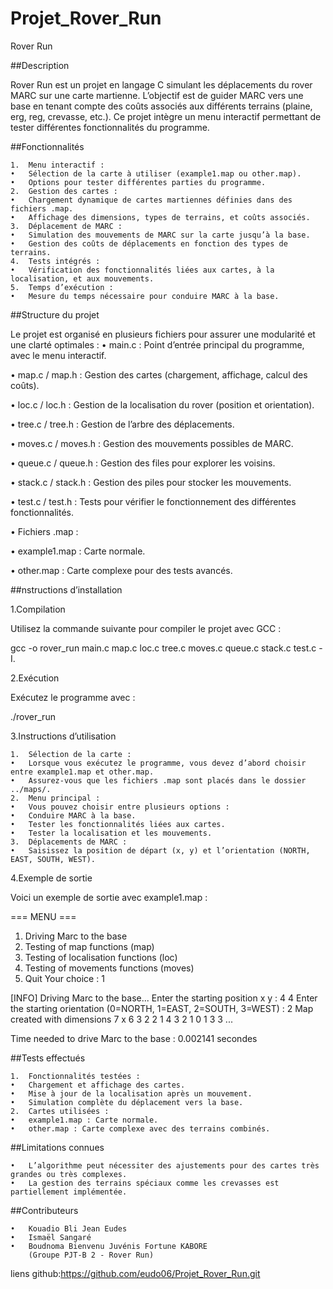 # Projet_Rover_Run




Rover Run

##Description

Rover Run est un projet en langage C simulant les déplacements du rover MARC sur une carte martienne. L’objectif est de guider MARC vers une base en tenant compte des coûts associés aux différents terrains (plaine, erg, reg, crevasse, etc.). Ce projet intègre un menu interactif permettant de tester différentes fonctionnalités du programme.

##Fonctionnalités

	1.	Menu interactif :
	•	Sélection de la carte à utiliser (example1.map ou other.map).
	•	Options pour tester différentes parties du programme.
	2.	Gestion des cartes :
	•	Chargement dynamique de cartes martiennes définies dans des fichiers .map.
	•	Affichage des dimensions, types de terrains, et coûts associés.
	3.	Déplacement de MARC :
	•	Simulation des mouvements de MARC sur la carte jusqu’à la base.
	•	Gestion des coûts de déplacements en fonction des types de terrains.
	4.	Tests intégrés :
	•	Vérification des fonctionnalités liées aux cartes, à la localisation, et aux mouvements.
	5.	Temps d’exécution :
	•	Mesure du temps nécessaire pour conduire MARC à la base.

##Structure du projet

Le projet est organisé en plusieurs fichiers pour assurer une modularité et une clarté optimales :
•	main.c : Point d’entrée principal du programme, avec le menu interactif.

•	map.c / map.h : Gestion des cartes (chargement, affichage, calcul des coûts).

•	loc.c / loc.h : Gestion de la localisation du rover (position et orientation).

•	tree.c / tree.h : Gestion de l’arbre des déplacements.

•	moves.c / moves.h : Gestion des mouvements possibles de MARC.

•	queue.c / queue.h : Gestion des files pour explorer les voisins.

•	stack.c / stack.h : Gestion des piles pour stocker les mouvements.

•	test.c / test.h : Tests pour vérifier le fonctionnement des différentes fonctionnalités.

•	Fichiers .map :

•	example1.map : Carte normale.

•	other.map : Carte complexe pour des tests avancés.

##nstructions d’installation

1.Compilation

Utilisez la commande suivante pour compiler le projet avec GCC :

gcc -o rover_run main.c map.c loc.c tree.c moves.c queue.c stack.c test.c -I.

2.Exécution

Exécutez le programme avec :

./rover_run

3.Instructions d’utilisation

	1.	Sélection de la carte :
	•	Lorsque vous exécutez le programme, vous devez d’abord choisir entre example1.map et other.map.
	•	Assurez-vous que les fichiers .map sont placés dans le dossier ../maps/.
	2.	Menu principal :
	•	Vous pouvez choisir entre plusieurs options :
	•	Conduire MARC à la base.
	•	Tester les fonctionnalités liées aux cartes.
	•	Tester la localisation et les mouvements.
	3.	Déplacements de MARC :
	•	Saisissez la position de départ (x, y) et l’orientation (NORTH, EAST, SOUTH, WEST).

4.Exemple de sortie

Voici un exemple de sortie avec example1.map :

=== MENU ===
1. Driving Marc to the base
2. Testing of map functions (map)
3. Testing of localisation functions (loc)
4. Testing of movements functions (moves)
0. Quit
   Your choice : 1

[INFO] Driving Marc to the base...
Enter the starting position x y : 4 4
Enter the starting orientation (0=NORTH, 1=EAST, 2=SOUTH, 3=WEST) : 2
Map created with dimensions 7 x 6
3 2 2 1 4 3
2 1 0 1 3 3
...

Time needed to drive Marc to the base : 0.002141 secondes

##Tests effectués

	1.	Fonctionnalités testées :
	•	Chargement et affichage des cartes.
	•	Mise à jour de la localisation après un mouvement.
	•	Simulation complète du déplacement vers la base.
	2.	Cartes utilisées :
	•	example1.map : Carte normale.
	•	other.map : Carte complexe avec des terrains combinés.

##Limitations connues

	•	L’algorithme peut nécessiter des ajustements pour des cartes très grandes ou très complexes.
	•	La gestion des terrains spéciaux comme les crevasses est partiellement implémentée.

##Contributeurs

	•	Kouadio Bli Jean Eudes
	•	Ismaël Sangaré
	•	Boudnoma Bienvenu Juvénis Fortune KABORE
    	(Groupe PJT-B 2 - Rover Run)
liens github:https://github.com/eudo06/Projet_Rover_Run.git
